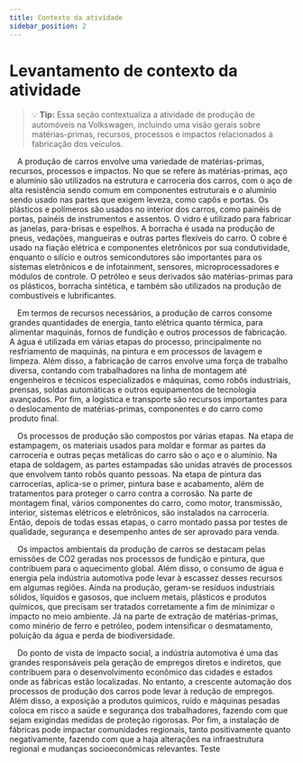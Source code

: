 ```yaml
---
title: Contexto da atividade
sidebar_position: 2
---
```


# Levantamento de contexto da atividade

> :bulb: **Tip:** Essa seção contextualiza a atividade de produção de automóveis na Volkswagen, incluindo uma visão gerais sobre matérias-primas, recursos, processos e impactos relacionados à fabricação dos veículos.

&emsp;A produção de carros envolve uma variedade de matérias-primas, recursos, processos e impactos. No que se refere às matérias-primas, aço e alumínio são utilizados na estrutura e carroceria dos carros, com o aço de alta resistência sendo comum em componentes estruturais e o alumínio sendo usado nas partes que exigem leveza, como capôs e portas. Os plásticos e polímeros são usados no interior dos carros, como painéis de portas, painéis de instrumentos e assentos. O vidro é utilizado para fabricar as janelas, para-brisas e espelhos. A borracha é usada na produção de pneus, vedações, mangueiras e outras partes flexíveis do carro. O cobre é usado na fiação elétrica e componentes eletrônicos por sua condutividade, enquanto o silício e outros semicondutores são importantes para os sistemas eletrônicos e de infotainment, sensores, microprocessadores e módulos de controle. O petróleo e seus derivados são matérias-primas para os plásticos, borracha sintética, e também são utilizados na produção de combustíveis e lubrificantes.

&emsp;Em termos de recursos necessários, a produção de carros consome grandes quantidades de energia, tanto elétrica quanto térmica, para alimentar maquinás, fornos de fundição e outros processos de fabricação. A água é utilizada em várias etapas do processo, principalmente no resfriamento de maquinás, na pintura e em processos de lavagem e limpeza. Além disso, a fabricação de carros envolve uma força de trabalho diversa, contando com trabalhadores na linha de montagem até engenheiros e técnicos especializados e máquinas, como robôs industriais, prensas, soldas automáticas e outros equipamentos de tecnologia avançados. Por fim, a logística e transporte são recursos importantes para o deslocamento de matérias-primas, componentes e do carro como produto final.

&emsp;Os processos de produção são compostos por várias etapas. Na etapa de estampagem, os materiais usados para moldar e formar as partes da carroceria e outras peças metálicas do carro são o aço e o alumínio. Na etapa de soldagem, as partes estampadas são unidas através de processos que envolvem tanto robôs quanto pessoas. Na etapa de pintura das carrocerias, aplica-se o primer, pintura base e acabamento, além de tratamentos para proteger o carro contra a corrosão. Na parte de montagem final, vários componentes do carro, como motor, transmissão, interior, sistemas elétricos e eletrônicos, são instalados na carroceria. Então, depois de todas essas etapas, o carro montado passa por testes de qualidade, segurança e desempenho antes de ser aprovado para venda.

&emsp;Os impactos ambientais da produção de carros se destacam pelas emissões de CO2 geradas nos processos de fundição e pintura, que contribuem para o aquecimento global. Além disso, o consumo de água e energia pela indústria automotiva pode levar à escassez desses recursos em algumas regiões. Ainda na produção, geram-se resíduos industriais sólidos, líquidos e gasosos, que incluem metais, plásticos e produtos químicos, que precisam ser tratados corretamente a fim de minimizar o impacto no meio ambiente. Já na parte de extração de matérias-primas, como minério de ferro e petróleo, podem intensificar o desmatamento, poluição da água e perda de biodiversidade.

&emsp;Do ponto de vista de impacto social, a indústria automotiva é uma das grandes responsáveis pela geração de empregos diretos e indiretos, que contribuem para o desenvolvimento econômico das cidades e estados onde as fábricas estão localizadas. No entanto, a crescente automação dos processos de produção dos carros pode levar à redução de empregos. Além disso, a exposição a produtos químicos, ruído e máquinas pesadas coloca em risco a saúde e segurança dos trabalhadores, fazendo com que sejam exigindas medidas de proteção rigorosas. Por fim, a instalação de fábricas pode impactar comunidades regionais, tanto positivamente quanto negativamente, fazendo com que a haja alterações na infraestrutura regional e mudanças socioeconômicas relevantes.
Teste